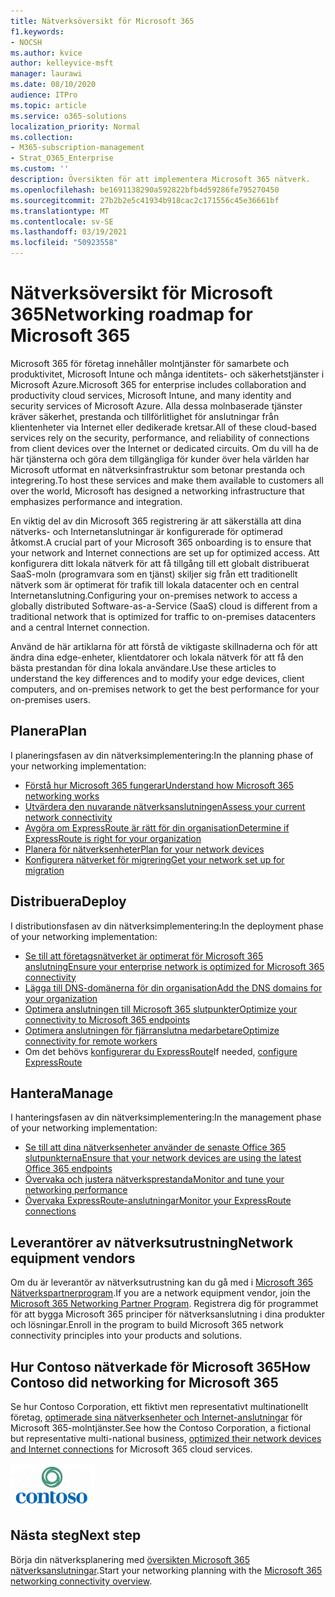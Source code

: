 ```yaml
---
title: Nätverksöversikt för Microsoft 365
f1.keywords:
- NOCSH
ms.author: kvice
author: kelleyvice-msft
manager: laurawi
ms.date: 08/10/2020
audience: ITPro
ms.topic: article
ms.service: o365-solutions
localization_priority: Normal
ms.collection:
- M365-subscription-management
- Strat_O365_Enterprise
ms.custom: ''
description: Översikten för att implementera Microsoft 365 nätverk.
ms.openlocfilehash: be1691138290a592822bfb4d59286fe795270450
ms.sourcegitcommit: 27b2b2e5c41934b918cac2c171556c45e36661bf
ms.translationtype: MT
ms.contentlocale: sv-SE
ms.lasthandoff: 03/19/2021
ms.locfileid: "50923558"
---
```

# <a name="networking-roadmap-for-microsoft-365"></a><span data-ttu-id="4f6a6-103">Nätverksöversikt för Microsoft 365</span><span class="sxs-lookup"><span data-stu-id="4f6a6-103">Networking roadmap for Microsoft 365</span></span>

<span data-ttu-id="4f6a6-104">Microsoft 365 för företag innehåller molntjänster för samarbete och produktivitet, Microsoft Intune och många identitets- och säkerhetstjänster i Microsoft Azure.</span><span class="sxs-lookup"><span data-stu-id="4f6a6-104">Microsoft 365 for enterprise includes collaboration and productivity cloud services, Microsoft Intune, and many identity and security services of Microsoft Azure.</span></span> <span data-ttu-id="4f6a6-105">Alla dessa molnbaserade tjänster kräver säkerhet, prestanda och tillförlitlighet för anslutningar från klientenheter via Internet eller dedikerade kretsar.</span><span class="sxs-lookup"><span data-stu-id="4f6a6-105">All of these cloud-based services rely on the security, performance, and reliability of connections from client devices over the Internet or dedicated circuits.</span></span> <span data-ttu-id="4f6a6-106">Om du vill ha de här tjänsterna och göra dem tillgängliga för kunder över hela världen har Microsoft utformat en nätverksinfrastruktur som betonar prestanda och integrering.</span><span class="sxs-lookup"><span data-stu-id="4f6a6-106">To host these services and make them available to customers all over the world, Microsoft has designed a networking infrastructure that emphasizes performance and integration.</span></span> 

<span data-ttu-id="4f6a6-107">En viktig del av din Microsoft 365 registrering är att säkerställa att dina nätverks- och Internetanslutningar är konfigurerade för optimerad åtkomst.</span><span class="sxs-lookup"><span data-stu-id="4f6a6-107">A crucial part of your Microsoft 365 onboarding is to ensure that your network and Internet connections are set up for optimized access.</span></span> <span data-ttu-id="4f6a6-108">Att konfigurera ditt lokala nätverk för att få tillgång till ett globalt distribuerat SaaS-moln (programvara som en tjänst) skiljer sig från ett traditionellt nätverk som är optimerat för trafik till lokala datacenter och en central Internetanslutning.</span><span class="sxs-lookup"><span data-stu-id="4f6a6-108">Configuring your on-premises network to access a globally distributed Software-as-a-Service (SaaS) cloud is different from a traditional network that is optimized for traffic to on-premises datacenters and a central Internet connection.</span></span> 

<span data-ttu-id="4f6a6-109">Använd de här artiklarna för att förstå de viktigaste skillnaderna och för att ändra dina edge-enheter, klientdatorer och lokala nätverk för att få den bästa prestandan för dina lokala användare.</span><span class="sxs-lookup"><span data-stu-id="4f6a6-109">Use these articles to understand the key differences and to modify your edge devices, client computers, and on-premises network to get the best performance for your on-premises users.</span></span>

## <a name="plan"></a><span data-ttu-id="4f6a6-110">Planera</span><span class="sxs-lookup"><span data-stu-id="4f6a6-110">Plan</span></span>

<span data-ttu-id="4f6a6-111">I planeringsfasen av din nätverksimplementering:</span><span class="sxs-lookup"><span data-stu-id="4f6a6-111">In the planning phase of your networking implementation:</span></span>

- [<span data-ttu-id="4f6a6-112">Förstå hur Microsoft 365 fungerar</span><span class="sxs-lookup"><span data-stu-id="4f6a6-112">Understand how Microsoft 365 networking works</span></span>](microsoft-365-networking-overview.md)
- [<span data-ttu-id="4f6a6-113">Utvärdera den nuvarande nätverksanslutningen</span><span class="sxs-lookup"><span data-stu-id="4f6a6-113">Assess your current network connectivity</span></span>](assessing-network-connectivity.md)
- [<span data-ttu-id="4f6a6-114">Avgöra om ExpressRoute är rätt för din organisation</span><span class="sxs-lookup"><span data-stu-id="4f6a6-114">Determine if ExpressRoute is right for your organization</span></span>](network-planning-with-expressroute.md)
- [<span data-ttu-id="4f6a6-115">Planera för nätverksenheter</span><span class="sxs-lookup"><span data-stu-id="4f6a6-115">Plan for your network devices</span></span>](plan-for-network-devices.md)
- [<span data-ttu-id="4f6a6-116">Konfigurera nätverket för migrering</span><span class="sxs-lookup"><span data-stu-id="4f6a6-116">Get your network set up for migration</span></span>](network-and-migration-planning.md)

## <a name="deploy"></a><span data-ttu-id="4f6a6-117">Distribuera</span><span class="sxs-lookup"><span data-stu-id="4f6a6-117">Deploy</span></span>

<span data-ttu-id="4f6a6-118">I distributionsfasen av din nätverksimplementering:</span><span class="sxs-lookup"><span data-stu-id="4f6a6-118">In the deployment phase of your networking implementation:</span></span>

- [<span data-ttu-id="4f6a6-119">Se till att företagsnätverket är optimerat för Microsoft 365 anslutning</span><span class="sxs-lookup"><span data-stu-id="4f6a6-119">Ensure your enterprise network is optimized for Microsoft 365 connectivity</span></span>](set-up-network-for-microsoft-365.md)
- [<span data-ttu-id="4f6a6-120">Lägga till DNS-domänerna för din organisation</span><span class="sxs-lookup"><span data-stu-id="4f6a6-120">Add the DNS domains for your organization</span></span>](../admin/setup/add-domain.md)
- [<span data-ttu-id="4f6a6-121">Optimera anslutningen till Microsoft 365 slutpunkter</span><span class="sxs-lookup"><span data-stu-id="4f6a6-121">Optimize your connectivity to Microsoft 365 endpoints</span></span>](microsoft-365-ip-web-service.md)
- [<span data-ttu-id="4f6a6-122">Optimera anslutningen för fjärranslutna medarbetare</span><span class="sxs-lookup"><span data-stu-id="4f6a6-122">Optimize connectivity for remote workers</span></span>](microsoft-365-vpn-split-tunnel.md)
- <span data-ttu-id="4f6a6-123">Om det behövs [konfigurerar du ExpressRoute](azure-expressroute.md)</span><span class="sxs-lookup"><span data-stu-id="4f6a6-123">If needed, [configure ExpressRoute](azure-expressroute.md)</span></span>

## <a name="manage"></a><span data-ttu-id="4f6a6-124">Hantera</span><span class="sxs-lookup"><span data-stu-id="4f6a6-124">Manage</span></span>

<span data-ttu-id="4f6a6-125">I hanteringsfasen av din nätverksimplementering:</span><span class="sxs-lookup"><span data-stu-id="4f6a6-125">In the management phase of your networking implementation:</span></span>

- [<span data-ttu-id="4f6a6-126">Se till att dina nätverksenheter använder de senaste Office 365 slutpunkterna</span><span class="sxs-lookup"><span data-stu-id="4f6a6-126">Ensure that your network devices are using the latest Office 365 endpoints</span></span>](microsoft-365-endpoints.md)
- [<span data-ttu-id="4f6a6-127">Övervaka och justera nätverksprestanda</span><span class="sxs-lookup"><span data-stu-id="4f6a6-127">Monitor and tune your networking performance</span></span>](network-planning-and-performance.md)
- [<span data-ttu-id="4f6a6-128">Övervaka ExpressRoute-anslutningar</span><span class="sxs-lookup"><span data-stu-id="4f6a6-128">Monitor your ExpressRoute connections</span></span>](managing-expressroute-for-connectivity.md)

## <a name="network-equipment-vendors"></a><span data-ttu-id="4f6a6-129">Leverantörer av nätverksutrustning</span><span class="sxs-lookup"><span data-stu-id="4f6a6-129">Network equipment vendors</span></span>

<span data-ttu-id="4f6a6-130">Om du är leverantör av nätverksutrustning kan du gå med i [Microsoft 365 Nätverkspartnerprogram](microsoft-365-networking-partner-program.md).</span><span class="sxs-lookup"><span data-stu-id="4f6a6-130">If you are a network equipment vendor, join the [Microsoft 365 Networking Partner Program](microsoft-365-networking-partner-program.md).</span></span> <span data-ttu-id="4f6a6-131">Registrera dig för programmet för att bygga Microsoft 365 principer för nätverksanslutning i dina produkter och lösningar.</span><span class="sxs-lookup"><span data-stu-id="4f6a6-131">Enroll in the program to build Microsoft 365 network connectivity principles into your products and solutions.</span></span> 

## <a name="how-contoso-did-networking-for-microsoft-365"></a><span data-ttu-id="4f6a6-132">Hur Contoso nätverkade för Microsoft 365</span><span class="sxs-lookup"><span data-stu-id="4f6a6-132">How Contoso did networking for Microsoft 365</span></span>

<span data-ttu-id="4f6a6-133">Se hur Contoso Corporation, ett fiktivt men representativt multinationellt företag, [optimerade sina nätverksenheter och Internet-anslutningar](contoso-networking.md) för Microsoft 365-molntjänster.</span><span class="sxs-lookup"><span data-stu-id="4f6a6-133">See how the Contoso Corporation, a fictional but representative multi-national business, [optimized their network devices and Internet connections](contoso-networking.md) for Microsoft 365 cloud services.</span></span>

![Contoso Corporation](../media/contoso-overview/contoso-icon.png)

## <a name="next-step"></a><span data-ttu-id="4f6a6-135">Nästa steg</span><span class="sxs-lookup"><span data-stu-id="4f6a6-135">Next step</span></span>

<span data-ttu-id="4f6a6-136">Börja din nätverksplanering med [översikten Microsoft 365 nätverksanslutningar](microsoft-365-networking-overview.md).</span><span class="sxs-lookup"><span data-stu-id="4f6a6-136">Start your networking planning with the [Microsoft 365 networking connectivity overview](microsoft-365-networking-overview.md).</span></span>